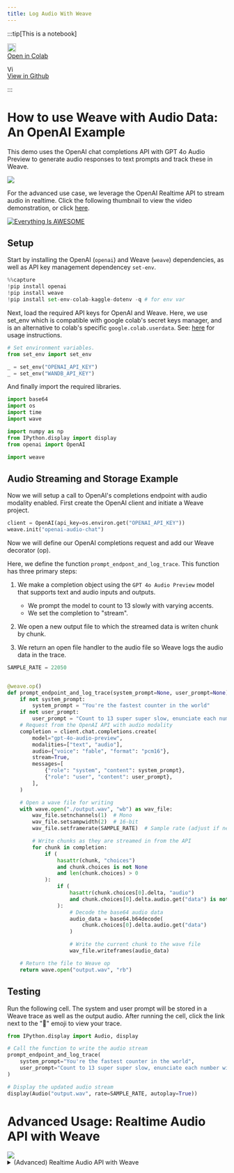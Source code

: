 ```yaml
---
title: Log Audio With Weave
---
```



:::tip[This is a notebook]

<a href="https://colab.research.google.com/github/wandb/weave/blob/master/docs/./notebooks/audio_with_weave.ipynb" target="_blank" rel="noopener noreferrer" class="navbar__item navbar__link button button--secondary button--med margin-right--sm notebook-cta-button"><div><img src="https://upload.wikimedia.org/wikipedia/commons/archive/d/d0/20221103151430%21Google_Colaboratory_SVG_Logo.svg" alt="Open In Colab" height="20px" /><div>Open in Colab</div></div></a>

<a href="https://github.com/wandb/weave/blob/master/docs/./notebooks/audio_with_weave.ipynb" target="_blank" rel="noopener noreferrer" class="navbar__item navbar__link button button--secondary button--med margin-right--sm notebook-cta-button"><div><img src="https://upload.wikimedia.org/wikipedia/commons/9/91/Octicons-mark-github.svg" alt="View in Github" height="15px" /><div>View in Github</div></div></a>

:::



<!--- @wandbcode{feedback-colab} -->

# How to use Weave with Audio Data: An OpenAI Example

This demo uses the OpenAI chat completions API with GPT 4o Audio Preview to generate audio responses to text prompts and track these in Weave.


<img src="https://i.imgur.com/OUfsZ2x.png"></img>

For the advanced use case, we leverage the OpenAI Realtime API to stream audio in realtime. Click the following thumbnail to view the video demonstration, or click [here](https://www.youtube.com/watch?v=lnnd73xDElw).

[![Everything Is AWESOME](https://img.youtube.com/vi/lnnd73xDElw/0.jpg)](https://www.youtube.com/watch?v=lnnd73xDElw "Everything Is AWESOME")



## Setup

Start by installing the OpenAI (`openai`) and Weave (`weave`) dependencies, as well as API key management dependencey `set-env`.


```python
%%capture
!pip install openai
!pip install weave
!pip install set-env-colab-kaggle-dotenv -q # for env var
```

Next, load the required API keys for OpenAI and Weave. Here, we use set_env which is compatible with google colab's secret keys manager, and is an alternative to colab's specific `google.colab.userdata`. See: [here](https://pypi.org/project/set-env-colab-kaggle-dotenv/) for usage instructions. 


```python
# Set environment variables.
from set_env import set_env

_ = set_env("OPENAI_API_KEY")
_ = set_env("WANDB_API_KEY")
```

And finally import the required libraries.


```python
import base64
import os
import time
import wave

import numpy as np
from IPython.display import display
from openai import OpenAI

import weave
```

## Audio Streaming and Storage Example

Now we will setup a call to OpenAI's completions endpoint with audio modality enabled. First create the OpenAI client and initiate a Weave project.


```python
client = OpenAI(api_key=os.environ.get("OPENAI_API_KEY"))
weave.init("openai-audio-chat")
```

Now we will define our OpenAI completions request and add our Weave decorator (op).

Here, we define the function `prompt_endpont_and_log_trace`. This function has three primary steps:
1. We make a completion object using the `GPT 4o Audio Preview` model that supports text and audio inputs and outputs.
    - We prompt the model to count to 13 slowly with varying accents.
    - We set the completion to "stream".

2. We open a new output file to which the streamed data is writen chunk by chunk.

3. We return an open file handler to the audio file so Weave logs the audio data in the trace.


```python
SAMPLE_RATE = 22050


@weave.op()
def prompt_endpoint_and_log_trace(system_prompt=None, user_prompt=None):
    if not system_prompt:
        system_prompt = "You're the fastest counter in the world"
    if not user_prompt:
        user_prompt = "Count to 13 super super slow, enunciate each number with a dramatic flair, changing up accents as you go along. British, French, German, Spanish, etc."
    # Request from the OpenAI API with audio modality
    completion = client.chat.completions.create(
        model="gpt-4o-audio-preview",
        modalities=["text", "audio"],
        audio={"voice": "fable", "format": "pcm16"},
        stream=True,
        messages=[
            {"role": "system", "content": system_prompt},
            {"role": "user", "content": user_prompt},
        ],
    )

    # Open a wave file for writing
    with wave.open("./output.wav", "wb") as wav_file:
        wav_file.setnchannels(1)  # Mono
        wav_file.setsampwidth(2)  # 16-bit
        wav_file.setframerate(SAMPLE_RATE)  # Sample rate (adjust if needed)

        # Write chunks as they are streamed in from the API
        for chunk in completion:
            if (
                hasattr(chunk, "choices")
                and chunk.choices is not None
                and len(chunk.choices) > 0
            ):
                if (
                    hasattr(chunk.choices[0].delta, "audio")
                    and chunk.choices[0].delta.audio.get("data") is not None
                ):
                    # Decode the base64 audio data
                    audio_data = base64.b64decode(
                        chunk.choices[0].delta.audio.get("data")
                    )

                    # Write the current chunk to the wave file
                    wav_file.writeframes(audio_data)

    # Return the file to Weave op
    return wave.open("output.wav", "rb")
```

## Testing

Run the following cell. The system and user prompt will be stored in a Weave trace as well as the output audio.
After running the cell, click the link next to the "🍩" emoji to view your trace.


```python
from IPython.display import Audio, display

# Call the function to write the audio stream
prompt_endpoint_and_log_trace(
    system_prompt="You're the fastest counter in the world",
    user_prompt="Count to 13 super super slow, enunciate each number with a dramatic flair, changing up accents as you go along. British, French, German, Spanish, etc.",
)

# Display the updated audio stream
display(Audio("output.wav", rate=SAMPLE_RATE, autoplay=True))
```

# Advanced Usage: Realtime Audio API with Weave
<img src="https://i.imgur.com/ZiW3IVu.png"/>
<details>
<summary> (Advanced) Realtime Audio API with Weave </summary>
OpenAI's realtime API is a highly functional and reliable conversational API for building realtime audio and text assistants.

Please note:
- Review the cells in [Microphone Configuration](#microphone-configuration)
- Due to limitations of the Google Colab execution environment, **this must be run on your host machine** as a Jupyter Notebook. This cannot be ran in the browser.
    - On MacOS you will need to install `portaudio` via Brew (see [here](https://formulae.brew.sh/formula/portaudio)) for Pyaudio to function.
- OpenAI's Python SDK does not yet provide Realtime API support. We implement the complete OAI Realtime API schema in Pydantic for greater legibility, and may deprecate once official support is released.
- The `enable_audio_playback` toggle will cause playback of assistant outputted audio. Please note that **headphones are required if this is enabled**, as echo detection requires a highly complex implementation.


## Requirements Setup


```python
%%capture
!pip install numpy==2.0
!pip install weave
!pip install pyaudio # On mac, you may need to install portaudio first with `brew install portaudio`
!pip install websocket-client
!pip install set-env-colab-kaggle-dotenv -q # for env var
!pip install resampy
```


```python
import base64
import io
import json
import os
import threading
import time
import wave
from typing import Dict, List, Optional

import numpy as np
import pyaudio
import resampy
import websocket
from set_env import set_env

import weave
```


```python
# Set environment variables.
# See: https://pypi.org/project/set-env-colab-kaggle-dotenv/ for usage instructions.
_ = set_env("OPENAI_API_KEY")
_ = set_env("WANDB_API_KEY")
```

## Microphone Configuration

Run the following cell to find all available audio devices. Then, populate the `INPUT_DEVICE_INDEX` and the `OUTPUT_DEVICE_INDEX` based on the devices listed. Your input device will have at least 1 input channels, and your output device will have at least 1 output channels.


```python
# Get device list from pyaudio so we can configure the next cell
p = pyaudio.PyAudio()
devices_data = {i: p.get_device_info_by_index(i) for i in range(p.get_device_count())}
for i, device in devices_data.items():
    print(
        f"Found device @{i}: {device['name']} with sample rate: {device['defaultSampleRate']} and input channels: {device['maxInputChannels']} and output channels: {device['maxOutputChannels']}"
    )
```


```python
INPUT_DEVICE_INDEX = 3  # @param                                                 # Choose based on device list above. Make sure device has > 0 input channels.
OUTPUT_DEVICE_INDEX = 12  # @param                                                # Chose based on device list above. Make sure device has > 0 output channels.
enable_audio_playback = True  # @param {type:"boolean"}                           # Toggle on assistant audio playback. Requires headphones.

# Audio recording and streaming parameters
INPUT_DEVICE_CHANNELS = devices_data[INPUT_DEVICE_INDEX][
    "maxInputChannels"
]  # From device list above
SAMPLE_RATE = int(
    devices_data[INPUT_DEVICE_INDEX]["defaultSampleRate"]
)  # From device list above
CHUNK = int(SAMPLE_RATE / 10)  # Samples per frame
SAMPLE_WIDTH = p.get_sample_size(pyaudio.paInt16)  # Samples per frame for the format
CHUNK_DURATION = 0.3  # Seconds of audio per chunk sent to OAI API
OAI_SAMPLE_RATE = (
    24000  # OAI Sample Rate is 24kHz, we need this to play or save assistant audio
)
OUTPUT_DEVICE_CHANNELS = 1  # Set to 1 for mono output
```

## OpenAI Realtime API Schema Implementation

The OpenAI Python SDK does not yet provide Realtime API support. We implement the complete OAI Realtime API schema in Pydantic for greater legibility, and may deprecate once official support is released.

<details>
<summary> Pydantic Schema for OpenAI Realtime API (OpenAI's SDK lacks Realtime API support) </summary>


```python
from enum import Enum
from typing import Any, Dict, List, Literal, Optional, Union

from pydantic import BaseModel, Field, ValidationError


class BaseEvent(BaseModel):
    type: Union["ClientEventTypes", "ServerEventTypes"]
    event_id: Optional[str] = None  # Add event_id as an optional field for all events

    # def model_dump_json(self, *args, **kwargs):
    #     # Only include non-None fields
    #     return super().model_dump_json(*args, exclude_none=True, **kwargs)


class ChatMessage(BaseModel):
    role: Literal["user", "assistant"]
    content: str
    timestamp: float


""" CLIENT EVENTS """


class ClientEventTypes(str, Enum):
    SESSION_UPDATE = "session.update"
    CONVERSATION_ITEM_CREATE = "conversation.item.create"
    CONVERSATION_ITEM_TRUNCATE = "conversation.item.truncate"
    CONVERSATION_ITEM_DELETE = "conversation.item.delete"
    RESPONSE_CREATE = "response.create"
    RESPONSE_CANCEL = "response.cancel"
    INPUT_AUDIO_BUFFER_APPEND = "input_audio_buffer.append"
    INPUT_AUDIO_BUFFER_COMMIT = "input_audio_buffer.commit"
    INPUT_AUDIO_BUFFER_CLEAR = "input_audio_buffer.clear"
    ERROR = "error"


#### Session Update
class TurnDetection(BaseModel):
    type: Literal["server_vad"]
    threshold: float = Field(..., ge=0.0, le=1.0)
    prefix_padding_ms: int
    silence_duration_ms: int


class InputAudioTranscription(BaseModel):
    model: Optional[str] = None


class ToolParameterProperty(BaseModel):
    type: str


class ToolParameter(BaseModel):
    type: str
    properties: Dict[str, ToolParameterProperty]
    required: List[str]


class Tool(BaseModel):
    type: Literal["function", "code_interpreter", "file_search"]
    name: Optional[str] = None
    description: Optional[str] = None
    parameters: Optional[ToolParameter] = None


class Session(BaseModel):
    modalities: Optional[List[str]] = None
    instructions: Optional[str] = None
    voice: Optional[str] = None
    input_audio_format: Optional[str] = None
    output_audio_format: Optional[str] = None
    input_audio_transcription: Optional[InputAudioTranscription] = None
    turn_detection: Optional[TurnDetection] = None
    tools: Optional[List[Tool]] = None
    tool_choice: Optional[str] = None
    temperature: Optional[float] = None
    max_output_tokens: Optional[int] = None


class SessionUpdate(BaseEvent):
    type: Literal[ClientEventTypes.SESSION_UPDATE] = ClientEventTypes.SESSION_UPDATE
    session: Session


#### Audio Buffers
class InputAudioBufferAppend(BaseEvent):
    type: Literal[ClientEventTypes.INPUT_AUDIO_BUFFER_APPEND] = (
        ClientEventTypes.INPUT_AUDIO_BUFFER_APPEND
    )
    audio: str


class InputAudioBufferCommit(BaseEvent):
    type: Literal[ClientEventTypes.INPUT_AUDIO_BUFFER_COMMIT] = (
        ClientEventTypes.INPUT_AUDIO_BUFFER_COMMIT
    )


class InputAudioBufferClear(BaseEvent):
    type: Literal[ClientEventTypes.INPUT_AUDIO_BUFFER_CLEAR] = (
        ClientEventTypes.INPUT_AUDIO_BUFFER_CLEAR
    )


#### Messages
class MessageContent(BaseModel):
    type: Literal["input_audio"]
    audio: str


class ConversationItemContent(BaseModel):
    type: Literal["input_text", "input_audio", "text", "audio"]
    text: Optional[str] = None
    audio: Optional[str] = None
    transcript: Optional[str] = None


class FunctionCallContent(BaseModel):
    call_id: str
    name: str
    arguments: str


class FunctionCallOutputContent(BaseModel):
    output: str


class ConversationItem(BaseModel):
    id: Optional[str] = None
    type: Literal["message", "function_call", "function_call_output"]
    status: Optional[Literal["completed", "in_progress", "incomplete"]] = None
    role: Literal["user", "assistant", "system"]
    content: List[
        Union[ConversationItemContent, FunctionCallContent, FunctionCallOutputContent]
    ]
    call_id: Optional[str] = None
    name: Optional[str] = None
    arguments: Optional[str] = None
    output: Optional[str] = None


class ConversationItemCreate(BaseEvent):
    type: Literal[ClientEventTypes.CONVERSATION_ITEM_CREATE] = (
        ClientEventTypes.CONVERSATION_ITEM_CREATE
    )
    item: ConversationItem


class ConversationItemTruncate(BaseEvent):
    type: Literal[ClientEventTypes.CONVERSATION_ITEM_TRUNCATE] = (
        ClientEventTypes.CONVERSATION_ITEM_TRUNCATE
    )
    item_id: str
    content_index: int
    audio_end_ms: int


class ConversationItemDelete(BaseEvent):
    type: Literal[ClientEventTypes.CONVERSATION_ITEM_DELETE] = (
        ClientEventTypes.CONVERSATION_ITEM_DELETE
    )
    item_id: str


#### Responses
class ResponseCreate(BaseEvent):
    type: Literal[ClientEventTypes.RESPONSE_CREATE] = ClientEventTypes.RESPONSE_CREATE


class ResponseCancel(BaseEvent):
    type: Literal[ClientEventTypes.RESPONSE_CANCEL] = ClientEventTypes.RESPONSE_CANCEL


# Update the Event union to include all event types
ClientEvent = Union[
    SessionUpdate,
    InputAudioBufferAppend,
    InputAudioBufferCommit,
    InputAudioBufferClear,
    ConversationItemCreate,
    ConversationItemTruncate,
    ConversationItemDelete,
    ResponseCreate,
    ResponseCancel,
]

""" SERVER EVENTS """


class ServerEventTypes(str, Enum):
    ERROR = "error"
    RESPONSE_AUDIO_TRANSCRIPT_DONE = "response.audio_transcript.done"
    RESPONSE_AUDIO_TRANSCRIPT_DELTA = "response.audio_transcript.delta"
    RESPONSE_AUDIO_DELTA = "response.audio.delta"
    SESSION_CREATED = "session.created"
    SESSION_UPDATED = "session.updated"
    CONVERSATION_CREATED = "conversation.created"
    INPUT_AUDIO_BUFFER_COMMITTED = "input_audio_buffer.committed"
    INPUT_AUDIO_BUFFER_CLEARED = "input_audio_buffer.cleared"
    INPUT_AUDIO_BUFFER_SPEECH_STARTED = "input_audio_buffer.speech_started"
    INPUT_AUDIO_BUFFER_SPEECH_STOPPED = "input_audio_buffer.speech_stopped"
    CONVERSATION_ITEM_CREATED = "conversation.item.created"
    CONVERSATION_ITEM_INPUT_AUDIO_TRANSCRIPTION_COMPLETED = (
        "conversation.item.input_audio_transcription.completed"
    )
    CONVERSATION_ITEM_INPUT_AUDIO_TRANSCRIPTION_FAILED = (
        "conversation.item.input_audio_transcription.failed"
    )
    CONVERSATION_ITEM_TRUNCATED = "conversation.item.truncated"
    CONVERSATION_ITEM_DELETED = "conversation.item.deleted"
    RESPONSE_CREATED = "response.created"
    RESPONSE_DONE = "response.done"
    RESPONSE_OUTPUT_ITEM_ADDED = "response.output_item.added"
    RESPONSE_OUTPUT_ITEM_DONE = "response.output_item.done"
    RESPONSE_CONTENT_PART_ADDED = "response.content_part.added"
    RESPONSE_CONTENT_PART_DONE = "response.content_part.done"
    RESPONSE_TEXT_DELTA = "response.text.delta"
    RESPONSE_TEXT_DONE = "response.text.done"
    RESPONSE_AUDIO_DONE = "response.audio.done"
    RESPONSE_FUNCTION_CALL_ARGUMENTS_DELTA = "response.function_call_arguments.delta"
    RESPONSE_FUNCTION_CALL_ARGUMENTS_DONE = "response.function_call_arguments.done"
    RATE_LIMITS_UPDATED = "rate_limits.updated"


#### Errors
class ErrorDetails(BaseModel):
    type: Optional[str] = None
    code: Optional[str] = None
    message: Optional[str] = None
    param: Optional[str] = None


class ErrorEvent(BaseEvent):
    type: Literal[ServerEventTypes.ERROR] = ServerEventTypes.ERROR
    error: ErrorDetails


#### Session
class SessionCreated(BaseEvent):
    type: Literal[ServerEventTypes.SESSION_CREATED] = ServerEventTypes.SESSION_CREATED
    session: Session


class SessionUpdated(BaseEvent):
    type: Literal[ServerEventTypes.SESSION_UPDATED] = ServerEventTypes.SESSION_UPDATED
    session: Session


#### Conversation
class Conversation(BaseModel):
    id: str
    object: Literal["realtime.conversation"]


class ConversationCreated(BaseEvent):
    type: Literal[ServerEventTypes.CONVERSATION_CREATED] = (
        ServerEventTypes.CONVERSATION_CREATED
    )
    conversation: Conversation


class ConversationItemCreated(BaseEvent):
    type: Literal[ServerEventTypes.CONVERSATION_ITEM_CREATED] = (
        ServerEventTypes.CONVERSATION_ITEM_CREATED
    )
    previous_item_id: Optional[str] = None
    item: ConversationItem


class ConversationItemInputAudioTranscriptionCompleted(BaseEvent):
    type: Literal[
        ServerEventTypes.CONVERSATION_ITEM_INPUT_AUDIO_TRANSCRIPTION_COMPLETED
    ] = ServerEventTypes.CONVERSATION_ITEM_INPUT_AUDIO_TRANSCRIPTION_COMPLETED
    item_id: str
    content_index: int
    transcript: str


class ConversationItemInputAudioTranscriptionFailed(BaseEvent):
    type: Literal[
        ServerEventTypes.CONVERSATION_ITEM_INPUT_AUDIO_TRANSCRIPTION_FAILED
    ] = ServerEventTypes.CONVERSATION_ITEM_INPUT_AUDIO_TRANSCRIPTION_FAILED
    item_id: str
    content_index: int
    error: Dict[str, Any]


class ConversationItemTruncated(BaseEvent):
    type: Literal[ServerEventTypes.CONVERSATION_ITEM_TRUNCATED] = (
        ServerEventTypes.CONVERSATION_ITEM_TRUNCATED
    )
    item_id: str
    content_index: int
    audio_end_ms: int


class ConversationItemDeleted(BaseEvent):
    type: Literal[ServerEventTypes.CONVERSATION_ITEM_DELETED] = (
        ServerEventTypes.CONVERSATION_ITEM_DELETED
    )
    item_id: str


#### Response
class ResponseUsage(BaseModel):
    total_tokens: int
    input_tokens: int
    output_tokens: int
    input_token_details: Optional[Dict[str, int]] = None
    output_token_details: Optional[Dict[str, int]] = None


class ResponseOutput(BaseModel):
    id: str
    object: Literal["realtime.item"]
    type: str
    status: str
    role: str
    content: List[Dict[str, Any]]


class ResponseContentPart(BaseModel):
    type: str
    text: Optional[str] = None


class ResponseOutputItemContent(BaseModel):
    type: str
    text: Optional[str] = None


class ResponseStatusDetails(BaseModel):
    type: str
    reason: str


class ResponseOutputItem(BaseModel):
    id: str
    object: Literal["realtime.item"]
    type: str
    status: str
    role: str
    content: List[ResponseOutputItemContent]


class Response(BaseModel):
    id: str
    object: Literal["realtime.response"]
    status: str
    status_details: Optional[ResponseStatusDetails] = None
    output: List[ResponseOutput]
    usage: Optional[ResponseUsage]


class ResponseCreated(BaseEvent):
    type: Literal[ServerEventTypes.RESPONSE_CREATED] = ServerEventTypes.RESPONSE_CREATED
    response: Response


class ResponseDone(BaseEvent):
    type: Literal[ServerEventTypes.RESPONSE_DONE] = ServerEventTypes.RESPONSE_DONE
    response: Response


class ResponseOutputItemAdded(BaseEvent):
    type: Literal[ServerEventTypes.RESPONSE_OUTPUT_ITEM_ADDED] = (
        ServerEventTypes.RESPONSE_OUTPUT_ITEM_ADDED
    )
    response_id: str
    output_index: int
    item: ResponseOutputItem


class ResponseOutputItemDone(BaseEvent):
    type: Literal[ServerEventTypes.RESPONSE_OUTPUT_ITEM_DONE] = (
        ServerEventTypes.RESPONSE_OUTPUT_ITEM_DONE
    )
    response_id: str
    output_index: int
    item: ResponseOutputItem


class ResponseContentPartAdded(BaseEvent):
    type: Literal[ServerEventTypes.RESPONSE_CONTENT_PART_ADDED] = (
        ServerEventTypes.RESPONSE_CONTENT_PART_ADDED
    )
    response_id: str
    item_id: str
    output_index: int
    content_index: int
    part: ResponseContentPart


class ResponseContentPartDone(BaseEvent):
    type: Literal[ServerEventTypes.RESPONSE_CONTENT_PART_DONE] = (
        ServerEventTypes.RESPONSE_CONTENT_PART_DONE
    )
    response_id: str
    item_id: str
    output_index: int
    content_index: int
    part: ResponseContentPart


#### Response Text
class ResponseTextDelta(BaseEvent):
    type: Literal[ServerEventTypes.RESPONSE_TEXT_DELTA] = (
        ServerEventTypes.RESPONSE_TEXT_DELTA
    )
    response_id: str
    item_id: str
    output_index: int
    content_index: int
    delta: str


class ResponseTextDone(BaseEvent):
    type: Literal[ServerEventTypes.RESPONSE_TEXT_DONE] = (
        ServerEventTypes.RESPONSE_TEXT_DONE
    )
    response_id: str
    item_id: str
    output_index: int
    content_index: int
    text: str


#### Response Audio
class ResponseAudioTranscriptDone(BaseEvent):
    type: Literal[ServerEventTypes.RESPONSE_AUDIO_TRANSCRIPT_DONE] = (
        ServerEventTypes.RESPONSE_AUDIO_TRANSCRIPT_DONE
    )
    transcript: str


class ResponseAudioTranscriptDelta(BaseEvent):
    type: Literal[ServerEventTypes.RESPONSE_AUDIO_TRANSCRIPT_DELTA] = (
        ServerEventTypes.RESPONSE_AUDIO_TRANSCRIPT_DELTA
    )
    delta: str


class ResponseAudioDelta(BaseEvent):
    type: Literal[ServerEventTypes.RESPONSE_AUDIO_DELTA] = (
        ServerEventTypes.RESPONSE_AUDIO_DELTA
    )
    response_id: str
    item_id: str
    delta: str


class ResponseAudioDone(BaseEvent):
    type: Literal[ServerEventTypes.RESPONSE_AUDIO_DONE] = (
        ServerEventTypes.RESPONSE_AUDIO_DONE
    )
    response_id: str
    item_id: str
    output_index: int
    content_index: int


class InputAudioBufferCommitted(BaseEvent):
    type: Literal[ServerEventTypes.INPUT_AUDIO_BUFFER_COMMITTED] = (
        ServerEventTypes.INPUT_AUDIO_BUFFER_COMMITTED
    )
    previous_item_id: Optional[str] = None
    item_id: Optional[str] = None
    event_id: Optional[str] = None


class InputAudioBufferCleared(BaseEvent):
    type: Literal[ServerEventTypes.INPUT_AUDIO_BUFFER_CLEARED] = (
        ServerEventTypes.INPUT_AUDIO_BUFFER_CLEARED
    )


class InputAudioBufferSpeechStarted(BaseEvent):
    type: Literal[ServerEventTypes.INPUT_AUDIO_BUFFER_SPEECH_STARTED] = (
        ServerEventTypes.INPUT_AUDIO_BUFFER_SPEECH_STARTED
    )
    audio_start_ms: int
    item_id: str


class InputAudioBufferSpeechStopped(BaseEvent):
    type: Literal[ServerEventTypes.INPUT_AUDIO_BUFFER_SPEECH_STOPPED] = (
        ServerEventTypes.INPUT_AUDIO_BUFFER_SPEECH_STOPPED
    )
    audio_end_ms: int
    item_id: str


#### Function Calls
class ResponseFunctionCallArgumentsDelta(BaseEvent):
    type: Literal[ServerEventTypes.RESPONSE_FUNCTION_CALL_ARGUMENTS_DELTA] = (
        ServerEventTypes.RESPONSE_FUNCTION_CALL_ARGUMENTS_DELTA
    )
    response_id: str
    item_id: str
    output_index: int
    call_id: str
    delta: str


class ResponseFunctionCallArgumentsDone(BaseEvent):
    type: Literal[ServerEventTypes.RESPONSE_FUNCTION_CALL_ARGUMENTS_DONE] = (
        ServerEventTypes.RESPONSE_FUNCTION_CALL_ARGUMENTS_DONE
    )
    response_id: str
    item_id: str
    output_index: int
    call_id: str
    arguments: str


#### Rate Limits
class RateLimit(BaseModel):
    name: str
    limit: int
    remaining: int
    reset_seconds: float


class RateLimitsUpdated(BaseEvent):
    type: Literal[ServerEventTypes.RATE_LIMITS_UPDATED] = (
        ServerEventTypes.RATE_LIMITS_UPDATED
    )
    rate_limits: List[RateLimit]


ServerEvent = Union[
    ErrorEvent,
    ConversationCreated,
    ResponseAudioTranscriptDone,
    ResponseAudioTranscriptDelta,
    ResponseAudioDelta,
    ResponseCreated,
    ResponseDone,
    ResponseOutputItemAdded,
    ResponseOutputItemDone,
    ResponseContentPartAdded,
    ResponseContentPartDone,
    ResponseTextDelta,
    ResponseTextDone,
    ResponseAudioDone,
    ConversationItemInputAudioTranscriptionCompleted,
    SessionCreated,
    SessionUpdated,
    InputAudioBufferCleared,
    InputAudioBufferSpeechStarted,
    InputAudioBufferSpeechStopped,
    ConversationItemCreated,
    ConversationItemInputAudioTranscriptionFailed,
    ConversationItemTruncated,
    ConversationItemDeleted,
    RateLimitsUpdated,
]

EVENT_TYPE_TO_MODEL = {
    ServerEventTypes.ERROR: ErrorEvent,
    ServerEventTypes.RESPONSE_AUDIO_TRANSCRIPT_DONE: ResponseAudioTranscriptDone,
    ServerEventTypes.RESPONSE_AUDIO_TRANSCRIPT_DELTA: ResponseAudioTranscriptDelta,
    ServerEventTypes.RESPONSE_AUDIO_DELTA: ResponseAudioDelta,
    ServerEventTypes.CONVERSATION_ITEM_INPUT_AUDIO_TRANSCRIPTION_COMPLETED: ConversationItemInputAudioTranscriptionCompleted,
    ServerEventTypes.SESSION_CREATED: SessionCreated,
    ServerEventTypes.SESSION_UPDATED: SessionUpdated,
    ServerEventTypes.CONVERSATION_CREATED: ConversationCreated,
    ServerEventTypes.INPUT_AUDIO_BUFFER_COMMITTED: InputAudioBufferCommitted,
    ServerEventTypes.INPUT_AUDIO_BUFFER_CLEARED: InputAudioBufferCleared,
    ServerEventTypes.INPUT_AUDIO_BUFFER_SPEECH_STARTED: InputAudioBufferSpeechStarted,
    ServerEventTypes.INPUT_AUDIO_BUFFER_SPEECH_STOPPED: InputAudioBufferSpeechStopped,
    ServerEventTypes.CONVERSATION_ITEM_CREATED: ConversationItemCreated,
    ServerEventTypes.CONVERSATION_ITEM_INPUT_AUDIO_TRANSCRIPTION_FAILED: ConversationItemInputAudioTranscriptionFailed,
    ServerEventTypes.CONVERSATION_ITEM_TRUNCATED: ConversationItemTruncated,
    ServerEventTypes.CONVERSATION_ITEM_DELETED: ConversationItemDeleted,
    ServerEventTypes.RESPONSE_CREATED: ResponseCreated,
    ServerEventTypes.RESPONSE_DONE: ResponseDone,
    ServerEventTypes.RESPONSE_OUTPUT_ITEM_ADDED: ResponseOutputItemAdded,
    ServerEventTypes.RESPONSE_OUTPUT_ITEM_DONE: ResponseOutputItemDone,
    ServerEventTypes.RESPONSE_CONTENT_PART_ADDED: ResponseContentPartAdded,
    ServerEventTypes.RESPONSE_CONTENT_PART_DONE: ResponseContentPartDone,
    ServerEventTypes.RESPONSE_TEXT_DELTA: ResponseTextDelta,
    ServerEventTypes.RESPONSE_TEXT_DONE: ResponseTextDone,
    ServerEventTypes.RESPONSE_AUDIO_DONE: ResponseAudioDone,
    ServerEventTypes.RATE_LIMITS_UPDATED: RateLimitsUpdated,
}


def parse_server_event(event_data: dict) -> ServerEvent:
    event_type = event_data.get("type")
    if not event_type:
        raise ValueError("Event data is missing 'type' field")

    model_class = EVENT_TYPE_TO_MODEL.get(event_type)
    if not model_class:
        raise ValueError(f"Unknown event type: {event_type}")

    try:
        return model_class(**event_data)
    except ValidationError as e:
        raise ValueError(f"Failed to parse event of type {event_type}: {str(e)}")
```

</details>

## Audio Stream Writer (To Disk and In Memory)


```python
class StreamingWavWriter:
    """Writes audio integer or byte array chunks to a WAV file."""

    wav_file = None
    buffer = None
    in_memory = False

    def __init__(
        self,
        filename=None,
        channels=INPUT_DEVICE_CHANNELS,
        sample_width=SAMPLE_WIDTH,
        framerate=SAMPLE_RATE,
    ):
        self.in_memory = filename is None
        if self.in_memory:
            self.buffer = io.BytesIO()
            self.wav_file = wave.open(self.buffer, "wb")
        else:
            self.wav_file = wave.open(filename, "wb")

        self.wav_file.setnchannels(channels)
        self.wav_file.setsampwidth(sample_width)
        self.wav_file.setframerate(framerate)

    def append_int16_chunk(self, int16_data):
        if int16_data is not None:
            self.wav_file.writeframes(
                int16_data.tobytes()
                if isinstance(int16_data, np.ndarray)
                else int16_data
            )

    def close(self):
        self.wav_file.close()

    def get_wav_buffer(self):
        assert self.in_memory, "Buffer only available if stream is in memory."
        return self.buffer
```

## Realtime Audio Model

The realtime (RT) audio model uses a websocket to send events to OpenAI's Realtime audio API. This works as follows:

1. __init:__ We initialize local buffers (input audio) and streams (assistant playback stream, user audio disk writer stream) and open a connection to the Realtime API.
2. __receive_messages_thread__: A thread handles receiving messages from the API. Four primary event types are handled:
    - RESPONSE_AUDIO_TRANSCRIPT_DONE:

        The server indicates the assistant's response is completed and provides the transcript.

    - CONVERSATION_ITEM_INPUT_AUDIO_TRANSCRIPTION_COMPLETED:
    
        The server indicates the user's audio has been transcribed, and sends the transcript of the user's audio. We log the transcript to Weave and print it for the user.

    - RESPONSE_AUDIO_DELTA:
    
        The server sends a new chunk of assistant response audio. We append this to the ongoing response data via the response ID, and add this to the output stream for playback.

    - RESPONSE_DONE:
    
        The server indicates completion of an assistant response. We get all audio chunks associated with the response, as well as the transcript, and log these in Weave.
3.__send_audio__: A handler appends user audio chunks to a buffer, and sends chunks of audio when the audio buffer reaches a certain size.


```python
class RTAudioModel(weave.Model):
    """Model class for realtime e2e audio OpenAI model interaction with Whisper user transcription for logging."""

    realtime_model_name: str = "gpt-4o-realtime-preview-2024-10-01"  # realtime e2e audio only model interaction

    stop_event: Optional[threading.Event] = threading.Event()  # Event to stop the model
    ws: Optional[websocket.WebSocket] = None  # Websocket for OpenAI communications

    user_wav_writer: Optional[StreamingWavWriter] = (
        None  # Stream for writing user output to file
    )
    input_audio_buffer: Optional[np.ndarray] = None  # Buffer for user audio chunks
    assistant_outputs: Dict[str, StreamingWavWriter] = (
        None  # Assistant outputs aggregated to send to weave
    )
    playback_stream: Optional[pyaudio.Stream] = (
        None  # Playback stream for playing assistant responses
    )

    def __init__(self):
        super().__init__()
        self.stop_event.clear()
        self.user_wav_writer = StreamingWavWriter(
            filename="user_audio.wav", framerate=SAMPLE_RATE
        )
        self.input_audio_buffer = np.array([], dtype=np.int16)
        self.ws = websocket.WebSocket()
        self.assistant_outputs = {}

        # Open the assistant audio playback stream if enabled
        if enable_audio_playback:
            self.playback_stream = pyaudio.PyAudio().open(
                format=pyaudio.paInt16,
                channels=OUTPUT_DEVICE_CHANNELS,
                rate=OAI_SAMPLE_RATE,
                output=True,
                output_device_index=OUTPUT_DEVICE_INDEX,
            )

        # Connect Websocket
        try:
            self.ws.connect(
                f"wss://api.openai.com/v1/realtime?model={self.realtime_model_name}",
                header={
                    "Authorization": f"Bearer {os.environ.get('OPENAI_API_KEY')}",
                    "OpenAI-Beta": "realtime=v1",
                },
            )

            # Send config msg
            config_event = SessionUpdate(
                session=Session(
                    modalities=["text", "audio"],  # modalities to use
                    input_audio_transcription=InputAudioTranscription(
                        model="whisper-1"
                    ),  # whisper-1 for transcription
                    turn_detection=TurnDetection(
                        type="server_vad",
                        threshold=0.3,
                        prefix_padding_ms=300,
                        silence_duration_ms=600,
                    ),  # server VAD to detect silence
                )
            )
            self.ws.send(config_event.model_dump_json(exclude_none=True))
            self.log_ws_message(config_event.model_dump_json(exclude_none=True), "Sent")

            # Start listener
            websocket_thread = threading.Thread(target=self.receive_messages_thread)
            websocket_thread.daemon = True
            websocket_thread.start()

        except Exception as e:
            print(f"Error connecting to WebSocket: {e}")

    ##### Weave Integration and Message Handlers #####
    def handle_assistant_response_audio_delta(self, data: ResponseAudioDelta):
        if data.response_id not in self.assistant_outputs:
            self.assistant_outputs[data.response_id] = StreamingWavWriter(
                framerate=OAI_SAMPLE_RATE
            )

        data_bytes = base64.b64decode(data.delta)
        self.assistant_outputs[data.response_id].append_int16_chunk(data_bytes)

        if enable_audio_playback:
            self.playback_stream.write(data_bytes)

        return {"assistant_audio": data_bytes}

    @weave.op()
    def handle_assistant_response_done(self, data: ResponseDone):
        wave_file_stream = self.assistant_outputs[data.response.id]
        wave_file_stream.close()
        wave_file_stream.buffer.seek(0)
        weave_payload = {
            "assistant_audio": wave.open(wave_file_stream.get_wav_buffer(), "rb"),
            "assistant_transcript": data.response.output[0]
            .content[0]
            .get("transcript", "Transcript Unavailable."),
        }
        return weave_payload

    @weave.op()
    def handle_user_transcription_done(
        self, data: ConversationItemInputAudioTranscriptionCompleted
    ):
        return {"user_transcript": data.transcript}

    ##### Message Receiver and Sender #####
    def receive_messages_thread(self):
        while not self.stop_event.is_set():
            try:
                data = json.loads(self.ws.recv())
                self.log_ws_message(json.dumps(data, indent=2))

                parsed_event = parse_server_event(data)

                if parsed_event.type == ServerEventTypes.RESPONSE_AUDIO_TRANSCRIPT_DONE:
                    print("Assistant: ", parsed_event.transcript)
                elif (
                    parsed_event.type
                    == ServerEventTypes.CONVERSATION_ITEM_INPUT_AUDIO_TRANSCRIPTION_COMPLETED
                ):
                    print("User: ", parsed_event.transcript)
                    self.handle_user_transcription_done(parsed_event)
                elif parsed_event.type == ServerEventTypes.RESPONSE_AUDIO_DELTA:
                    self.handle_assistant_response_audio_delta(parsed_event)
                elif parsed_event.type == ServerEventTypes.RESPONSE_DONE:
                    self.handle_assistant_response_done(parsed_event)
                elif parsed_event.type == ServerEventTypes.ERROR:
                    print(
                        f"\nError from server: {parsed_event.error.model_dump_json(exclude_none=True)}"
                    )
            except websocket.WebSocketConnectionClosedException:
                print("\nWebSocket connection closed")
                break
            except json.JSONDecodeError:
                continue
            except Exception as e:
                print(f"\nError in receive_messages: {e}")
                break

    def send_audio(self, audio_chunk):
        if self.ws and self.ws.connected:
            self.input_audio_buffer = np.append(
                self.input_audio_buffer, np.frombuffer(audio_chunk, dtype=np.int16)
            )
            if len(self.input_audio_buffer) >= SAMPLE_RATE * CHUNK_DURATION:
                try:
                    # Resample audio to OAI sample rate
                    resampled_audio = (
                        resampy.resample(
                            self.input_audio_buffer, SAMPLE_RATE, OAI_SAMPLE_RATE
                        )
                        if SAMPLE_RATE != OAI_SAMPLE_RATE
                        else self.input_audio_buffer
                    )

                    # Send audio chunk to OAI API
                    audio_event = InputAudioBufferAppend(
                        audio=base64.b64encode(
                            resampled_audio.astype(np.int16).tobytes()
                        ).decode("utf-8")  # Convert audio array to b64 bytes
                    )
                    self.ws.send(audio_event.model_dump_json(exclude_none=True))
                    self.log_ws_message(
                        audio_event.model_dump_json(exclude_none=True), "Sent"
                    )
                finally:
                    self.user_wav_writer.append_int16_chunk(self.input_audio_buffer)

                    # Clear the audio buffer
                    self.input_audio_buffer = np.array([], dtype=np.int16)
        else:
            print("Error sending audio: websocket not initialized.")

    ##### General Utility Functions #####
    def log_ws_message(self, message, direction="Received"):
        with open("websocket_log.txt", "a") as log_file:
            log_file.write(
                f"{time.strftime('%Y-%m-%d %H:%M:%S')} - {direction}: {message}\n"
            )

    def stop(self):
        self.stop_event.set()

        if self.ws:
            self.ws.close()

        self.user_wav_writer.close()
```

## Audio recorder

We use a pyaudio input stream with a handler linked to the `send_audio` method of the RTAudio model. The stream is returned to the main thread so it can be safely exited upon program completion.


```python
# Audio capture stream
def record_audio(realtime_model: RTAudioModel) -> pyaudio.Stream:
    """Setup a Pyaudio input stream and use the RTAudioModel as a callback for streaming data."""

    def audio_callback(in_data, frame_count, time_info, status):
        realtime_model.send_audio(in_data)
        return (None, pyaudio.paContinue)

    p = pyaudio.PyAudio()
    stream = p.open(
        format=pyaudio.paInt16,
        channels=INPUT_DEVICE_CHANNELS,
        rate=SAMPLE_RATE,
        input=True,
        input_device_index=INPUT_DEVICE_INDEX,
        frames_per_buffer=CHUNK,
        stream_callback=audio_callback,
    )
    stream.start_stream()

    print("Recording started. Please begin speaking to your personal assistant...")
    return stream
```

## Main Thread (Run me!)

The main thread initiates a Realtime Audio Model with Weave integrated. Next, a reccording is opened and we wait for a keyboard interrupt from the user.


```python
weave.init(project_name="realtime-oai-audio-testing")

realtime_model = RTAudioModel()

if realtime_model.ws and realtime_model.ws.connected:
    recording_stream: pyaudio.Stream = record_audio(realtime_model)

    try:
        while not realtime_model.stop_event.is_set():
            time.sleep(1)
    except KeyboardInterrupt:
        pass
    except Exception as e:
        print(f"Error in main loop: {e}")
        import traceback

        traceback.print_exc()
    finally:
        print("Exiting...")
        realtime_model.stop()
        if recording_stream and recording_stream.is_active():
            recording_stream.stop_stream()
            recording_stream.close()
else:
    print(
        "WebSocket connection failed. Please check your API key and internet connection."
    )
```


</details>
